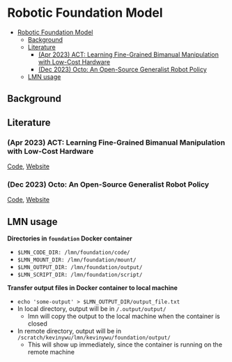 # Robotic Foundation Model

- [Robotic Foundation Model](#robotic-foundation-model)
  - [Background](#background)
  - [Literature](#literature)
    - [(Apr 2023) ACT: Learning Fine-Grained Bimanual Manipulation with Low-Cost Hardware](#apr-2023-act-learning-fine-grained-bimanual-manipulation-with-low-cost-hardware)
    - [(Dec 2023) Octo: An Open-Source Generalist Robot Policy](#dec-2023-octo-an-open-source-generalist-robot-policy)
  - [LMN usage](#lmn-usage)

## Background

## Literature

### (Apr 2023) ACT: Learning Fine-Grained Bimanual Manipulation with Low-Cost Hardware

[Code](https://github.com/tonyzhaozh/act), [Website](https://tonyzhaozh.github.io/aloha/)

### (Dec 2023) Octo: An Open-Source Generalist Robot Policy

[Code](https://github.com/octo-models/octo), [Website](https://octo-models.github.io/)

## LMN usage

**Directories in ```foundation``` Docker container**

- ```$LMN_CODE_DIR: /lmn/foundation/code/```
- ```$LMN_MOUNT_DIR: /lmn/foundation/mount/```
- ```$LMN_OUTPUT_DIR: /lmn/foundation/output/```
- ```$LMN_SCRIPT_DIR: /lmn/foundation/script/```

**Transfer output files in Docker container to local machine**

- ```echo 'some-output' > $LMN_OUTPUT_DIR/output_file.txt```
- In local directory, output will be in ```/.output/output/```
  - lmn will copy the output to the local machine when the container is closed
- In remote directory, output will be in ```/scratch/kevinywu/lmn/kevinywu/foundation/output/```
  - This will show up immediately, since the container is running on the remote machine
